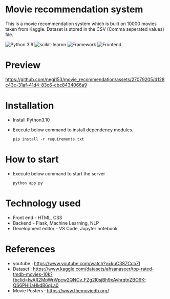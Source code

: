 # Movie recommendation system
This is a movie recommendation system which is built on 10000 movies taken from Kaggle.
Dataset is stored in the CSV (Comma seperated values) file.

![Python 3.9](https://img.shields.io/badge/Python-3.9-brightgreen.svg) 
![scikit-learnn](https://img.shields.io/badge/Library-Scikit_Learn-orange.svg)
![Framework](https://img.shields.io/badge/Framework-Flask-red)
![Frontend](https://img.shields.io/badge/Frontend-HTML/CSS/JS-yellow)

# Preview
https://github.com/negi153/movie_recommendation/assets/27079205/d128c43c-31af-41d4-83c6-cbc8434066a9

# Installation
- Install Python3.10
- Execute below command to install dependency modules.

    `pip install -r requirements.txt`

# How to start
- Execute below command to start the server

    `python app.py`

# Technology used
- Front end - HTML, CSS
- Backend - Flask, Machine Learning, NLP
- Development editor - VS Code, Jupyter notebook
    
# References
- youtube : https://www.youtube.com/watch?v=kuC38ZCcbZI
- Dataset : https://www.kaggle.com/datasets/ahsanaseer/top-rated-tmdb-movies-10k?fbclid=IwAR2MpWrWpcw2QNCv_FZg2l0sjBh9xAvhrqtnZBO9K-QS6PHI1aHkdB6qLa0
- Movie Posters : https://www.themoviedb.org/
